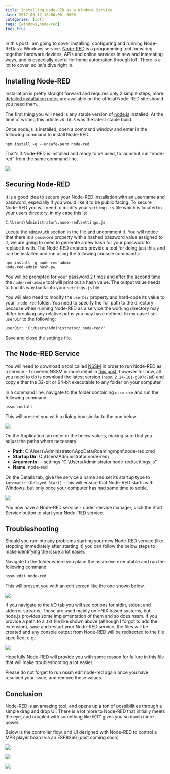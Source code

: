 ```yaml
---
title: Installing Node-RED as a Windows Service
date: 2017-06-12 18:00:00 -0600
categories: [iot]
tags: [windows,node-red]
toc: true
---
```


In this post I am going to cover installing, configuring and running Node-REDas a Windows service. [Node-RED](https://nodered.org/) is a programming tool for wiring together hardware devices, APIs and online services in new and interesting ways, and is especially useful for home automation through IoT. There is a lot to cover, so let's dive right in.

## Installing Node-RED
Installation is pretty straight forward and requires only 2 simple steps, more [detailed installation notes](https://nodered.org/docs/getting-started/local) are available on the official Node-RED site should you need them.

The first thing you will need is any stable version of [node.js](https://nodejs.org/en/) installed. At the time of writing this article `v6.10.3` was the latest stable build.

Once node.js is installed, open a command window and enter in the following command to install Node-RED.

```
npm install -g --unsafe-perm node-red
```

That's it Node-RED is installed and ready to be used, to launch it run "node-red" from the same command line.

![](/assets/img/2017/2017-06-12/001.png)

## Securing Node-RED
It is a good idea to secure your Node-RED installation with an username and password, especially if you would like it to be public facing. To secure Node-RED you will need to modify your `settings.js` file which is located in your users directory, in my case this is:

```
C:\Users\Administrator\.node-red\settings.js
```

Locate the `adminAuth` section in the file and uncomment it. You will notice that there is a `password` property with a hashed password value assigned to it, we are going to need to generate a new hash for your password to replace it with. The Node-RED creators provide a tool for doing just this, and can be installed and run using the following console commands:

```
npm install -g node-red-admin
node-red-admin hash-pw
```

You will be prompted for your password 2 times and after the second time the `node-red-admin` tool will print out a hash value. The output value needs to find its way back into your `settings.js` file.

You will also need to modify the `userDir` property and hard-code its value to your `.node-red` folder. You need to specify the full path to the directory because when running Node-RED as a service the working directory may differ breaking any relative paths you may have defined. In my case I set `userDir` to the following:

```
userDir: 'C:/Users/Administrator/.node-red/'
```

Save and close the settings file.

## The Node-RED Service
You will need to download a tool called [NSSM](http://nssm.cc/download) in order to run Node-RED as a service - I covered NSSM in more detail in [this post](https://www.richardn.ca/posts/RunningMosquittoAsAWindowsService/), however for now, all you need to do is download the latest version (`nssm 2.24-101-g897c7ad`) and copy either the 32-bit or 64-bit executable to any folder on your computer.

In a command line, navigate to the folder containing `nssm.exe` and run the following command:

```
nssm install
```

This will present you with a dialog box similar to the one below.

![](/assets/img/2017/2017-06-12/002.png)

On the Application tab enter in the below values, making sure that you adjust the paths where necessary.

- **Path**: C:\Users\Administrator\AppData\Roaming\npm\node-red.cmd
- **Startup Dir**: C:\Users\Administrator\.node-red\
- **Arguments**: --settings "C:\Users\Administrator\.node-red\settings.js"
- **Name**: node-red

On the Details tab, give the service a name and set its startup type to `Automatic (Delayed Start)` - this will ensure that Node-RED starts with Windows, but only once your computer has had some time to settle.

![](/assets/img/2017/2017-06-12/003.png)

You now have a Node-RED service - under service manager, click the Start Service button to start your Node-RED service.

## Troubleshooting
Should you run into any problems starting your new Node-RED service (like stopping immediately after starting it) you can follow the below steps to make identifying the issue a lot easier.

Navigate to the folder where you place the nssm.exe executable and run the following command.

```
nssm edit node-red
```

This will present you with an edit screen like the one shown below.

![](/assets/img/2017/2017-06-12/004.png)

If you navigate to the I/O tab you will see options for stdin, stdout and stderror streams. These are used mainly on *NIX based systems, but node.js provides some implementation of them and so does nssm. If you provide a path to a .txt file like shown above (although I forgot to add the extension), save and restart your Node-RED service, the files will be created and any console output from Node-RED will be redirected to the file specified, e.g.:

![](/assets/img/2017/2017-06-12/005.png)

Hopefully Node-RED will provide you with some reason for failure in this file that will make troubleshooting a lot easier.

Please do not forget to run nssm edit node-red again once you have resolved your issue, and remove these values.

## Conclusion
Node-RED is an amazing tool, and opens up a ton of possibilities through a simple drag and drop UI. There is a lot more to Node-RED that initially meets the eye, and coupled with something like `MQTT` gives you so much more power.

Below is the controller flow, and UI designed with Node-RED to control a MP3 player board via an ESP8266 (post coming soon)

![](/assets/img/2017/2017-06-12/006.png)

![](/assets/img/2017/2017-06-12/007.png)

![](/assets/img/2017/2017-06-12/008.jpg)
